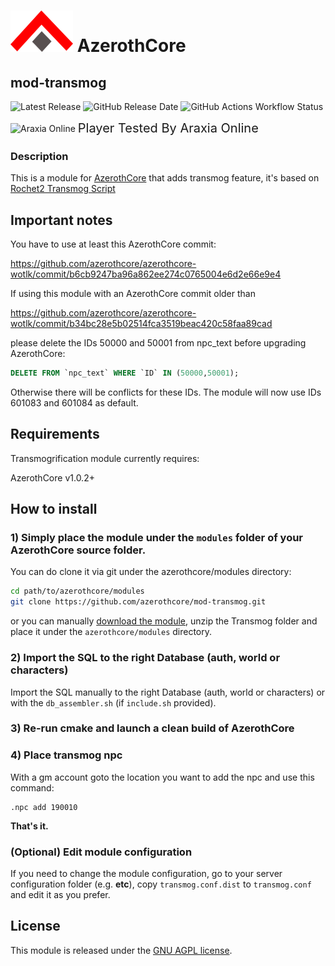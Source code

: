 # ![logo](https://raw.githubusercontent.com/azerothcore/azerothcore.github.io/master/images/logo-github.png) AzerothCore

## mod-transmog

![Latest Release](https://img.shields.io/github/v/release/araxiaonline/mod-transmog?label=current%20version)
![GitHub Release Date](https://img.shields.io/github/release-date/araxiaonline/mod-transmog)
![GitHub Actions Workflow Status](https://img.shields.io/github/actions/workflow/status/araxiaonline/mod-transmog/build-release.yml?branch=araxia-main&event=push&label=build%20status)

<p align="left">
  <img src="https://github.com/araxiaonline/docs/blob/main/docs/media/logo-sm.png?raw=true" alt="Araxia Online" width="70" style="vertical-align: middle;"/>
  <span style="font-size: 20px; vertical-align: middle;">Player Tested By Araxia Online</span>
</p>

### Description

This is a module for [AzerothCore](http://www.azerothcore.org) that adds transmog feature, it's based on [Rochet2 Transmog Script](http://rochet2.github.io/Transmogrification.html)

## Important notes

You have to use at least this AzerothCore commit:

<https://github.com/azerothcore/azerothcore-wotlk/commit/b6cb9247ba96a862ee274c0765004e6d2e66e9e4>

If using this module with an AzerothCore commit older than

<https://github.com/azerothcore/azerothcore-wotlk/commit/b34bc28e5b02514fca3519beac420c58faa89cad>

please delete the IDs 50000 and 50001 from npc_text before upgrading AzerothCore:
```sql
DELETE FROM `npc_text` WHERE `ID` IN (50000,50001);
```
Otherwise there will be conflicts for these IDs. The module will now use IDs 601083 and 601084 as default.

## Requirements

Transmogrification module currently requires:

AzerothCore v1.0.2+

## How to install

### 1) Simply place the module under the `modules` folder of your AzerothCore source folder.

You can do clone it via git under the azerothcore/modules directory:

```sh
cd path/to/azerothcore/modules
git clone https://github.com/azerothcore/mod-transmog.git
```

or you can manually [download the module](https://github.com/azerothcore/mod-transmog/archive/master.zip), unzip the Transmog folder and place it under the `azerothcore/modules` directory.

### 2) Import the SQL to the right Database (auth, world or characters)

Import the SQL manually to the right Database (auth, world or characters) or with the `db_assembler.sh` (if `include.sh` provided).

### 3) Re-run cmake and launch a clean build of AzerothCore

### 4) Place transmog npc

With a gm account goto the location you want to add the npc and use this command:

```
.npc add 190010
```

**That's it.**

### (Optional) Edit module configuration

If you need to change the module configuration, go to your server configuration folder (e.g. **etc**), copy `transmog.conf.dist` to `transmog.conf` and edit it as you prefer.


## License

This module is released under the [GNU AGPL license](https://github.com/azerothcore/mod-transmog/blob/master/LICENSE).





